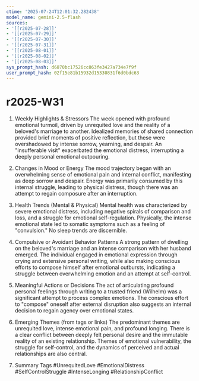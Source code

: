 ```yaml
---
ctime: '2025-07-24T12:01:32.282438'
model_name: gemini-2.5-flash
sources:
- '[[r2025-07-28]]'
- '[[r2025-07-29]]'
- '[[r2025-07-30]]'
- '[[r2025-07-31]]'
- '[[r2025-08-01]]'
- '[[r2025-08-02]]'
- '[[r2025-08-03]]'
sys_prompt_hash: d6870bc17526cc863fe3427a734e7f9f
user_prompt_hash: 02f15e81b15932d15330831f6d0bdc63
---
```

# r2025-W31

1. Weekly Highlights & Stressors
The week opened with profound emotional turmoil, driven by unrequited love and the reality of a beloved's marriage to another. Idealized memories of shared connection provided brief moments of positive reflection, but these were overshadowed by intense sorrow, yearning, and despair. An "insufferable visit" exacerbated the emotional distress, interrupting a deeply personal emotional outpouring.

2. Changes in Mood or Energy
The mood trajectory began with an overwhelming sense of emotional pain and internal conflict, manifesting as deep sorrow and despair. Energy was primarily consumed by this internal struggle, leading to physical distress, though there was an attempt to regain composure after an interruption.

3. Health Trends (Mental & Physical)
Mental health was characterized by severe emotional distress, including negative spirals of comparison and loss, and a struggle for emotional self-regulation. Physically, the intense emotional state led to somatic symptoms such as a feeling of "convulsion." No sleep trends are discernible.

4. Compulsive or Avoidant Behavior Patterns
A strong pattern of dwelling on the beloved's marriage and an intense comparison with her husband emerged. The individual engaged in emotional expression through crying and extensive personal writing, while also making conscious efforts to compose himself after emotional outbursts, indicating a struggle between overwhelming emotion and an attempt at self-control.

5. Meaningful Actions or Decisions
The act of articulating profound personal feelings through writing to a trusted friend (Wilhelm) was a significant attempt to process complex emotions. The conscious effort to "compose" oneself after external disruption also suggests an internal decision to regain agency over emotional states.

6. Emerging Themes (from tags or links)
The predominant themes are unrequited love, intense emotional pain, and profound longing. There is a clear conflict between deeply felt personal desire and the immutable reality of an existing relationship. Themes of emotional vulnerability, the struggle for self-control, and the dynamics of perceived and actual relationships are also central.

7. Summary Tags
#UnrequitedLove #EmotionalDistress #SelfControlStruggle #IntenseLonging #RelationshipConflict